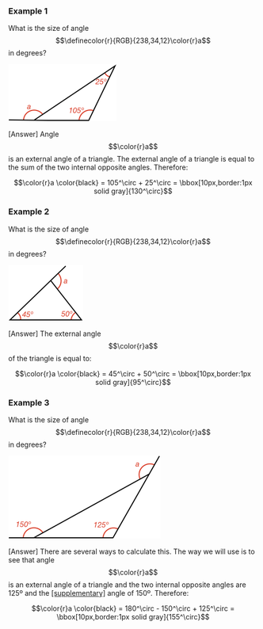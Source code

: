 ### Example 1

What is the size of angle $$\definecolor{r}{RGB}{238,34,12}\color{r}a$$ in degrees?

![](ex1.png)

<hintLow>[Answer]
Angle $$\color{r}a$$ is an external angle of a triangle. The external angle of a triangle is equal to the sum of the two internal opposite angles. Therefore:

$$\color{r}a \color{black} = 105^\circ + 25^\circ = \bbox[10px,border:1px solid gray]{130^\circ}$$
</hintLow>

### Example 2

What is the size of angle $$\definecolor{r}{RGB}{238,34,12}\color{r}a$$ in degrees?

![](ex2.png)

<hintLow>[Answer]
The external angle $$\color{r}a$$ of the triangle is equal to:

$$\color{r}a \color{black} = 45^\circ + 50^\circ = \bbox[10px,border:1px solid gray]{95^\circ}$$
</hintLow>

### Example 3

What is the size of angle $$\definecolor{r}{RGB}{238,34,12}\color{r}a$$ in degrees?

![](example3.png)

<hintLow>[Answer]
There are several ways to calculate this. The way we will use is to see that angle $$\color{r}a$$ is an external angle of a triangle and the two internal opposite angles are 125º and the [[supplementary]]((qr,'Math/Geometry_1/AngleGroups/base/Supplementary',#00756F)) angle of 150º. Therefore:

$$\color{r}a \color{black} = 180^\circ - 150^\circ + 125^\circ = \bbox[10px,border:1px solid gray]{155^\circ}$$
</hintLow>